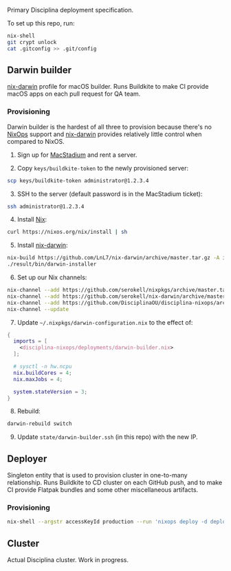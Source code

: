Primary Disciplina deployment specification.

To set up this repo, run:

```sh
nix-shell
git crypt unlock
cat .gitconfig >> .git/config
```

## Darwin builder

[nix-darwin][] profile for macOS builder. Runs Buildkite to make CI provide
macOS apps on each pull request for QA team.

### Provisioning

Darwin builder is the hardest of all three to provision because there's no
[NixOps][] support and [nix-darwin][] provides relatively little control when
compared to NixOS.

1. Sign up for [MacStadium][] and rent a server.

2. Copy `keys/buildkite-token` to the newly provisioned server:
```sh
scp keys/buildkite-token administrator@1.2.3.4
```

3. SSH to the server (default password is in the MacStadium ticket):
```sh
ssh administrator@1.2.3.4
```

4. Install [Nix][]:
```sh
curl https://nixos.org/nix/install | sh
```

5. Install [nix-darwin][]:
```sh
nix-build https://github.com/LnL7/nix-darwin/archive/master.tar.gz -A installer
./result/bin/darwin-installer
```

6. Set up our Nix channels:
```sh
nix-channel --add https://github.com/serokell/nixpkgs/archive/master.tar.gz nixpkgs
nix-channel --add https://github.com/serokell/nix-darwin/archive/master.tar.gz darwin
nix-channel --add https://github.com/DisciplinaOU/disciplina-nixops/archive/master.tar.gz disciplina-nixops
nix-channel --update
```

7. Update `~/.nixpkgs/darwin-configuration.nix` to the effect of:
```nix
{
  imports = [
    <disciplina-nixops/deployments/darwin-builder.nix>
  ];

  # sysctl -n hw.ncpu
  nix.buildCores = 4;
  nix.maxJobs = 4;

  system.stateVersion = 3;
}
```

8. Rebuild:
```sh
darwin-rebuild switch
```

9. Update `state/darwin-builder.ssh` (in this repo) with the new IP.

[MacStadium]: https://www.macstadium.com
[Nix]: https://nixos.org/nix
[NixOps]: https://nixos.org/nixops
[nix-darwin]: https://github.com/LnL7/nix-darwin

## Deployer

Singleton entity that is used to provision cluster in one-to-many relationship.
Runs Buildkite to CD cluster on each GitHub push, and to make CI provide Flatpak
bundles and some other miscellaneous artifacts.

### Provisioning

```sh
nix-shell --argstr accessKeyId production --run 'nixops deploy -d deployer -s keys/deployer.nixops'
```

## Cluster

Actual Disciplina cluster. Work in progress.
